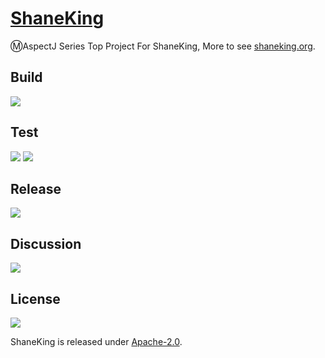 # [ShaneKing][]
Ⓜ️AspectJ Series Top Project For ShaneKing, More to see [shaneking.org][].

## Build
[![][travis img]][travis]

## Test
[![][codecov img]][codecov]
[![][codacy img]][codacy]

## Release
[![][mavenbadge img]][mavenbadge]

## Discussion
[![][gitter img]][gitter]

## License
[![][license img]][license]

ShaneKing is released under [Apache-2.0][].


[ShaneKing]: http://shaneking.org/
[shaneking.org]: http://shaneking.org/

[travis]:https://travis-ci.org/ShaneKing/org.shaneking.aspectj
[travis img]:https://secure.travis-ci.org/ShaneKing/org.shaneking.aspectj.png

[codecov]:https://codecov.io/github/ShaneKing/org.shaneking.aspectj?branch=mirror
[codecov img]:https://codecov.io/github/ShaneKing/org.shaneking.aspectj/coverage.svg?branch=mirror
[codacy]:https://www.codacy.com/app/ShaneKing/org.shaneking.aspectj
[codacy img]:https://api.codacy.com/project/badge/grade/7060e58b22064b3f8b68dffda54a3916

[mavenbadge]:http://search.maven.org/#search%7Cga%7C1%7Cg%3A%22org.shaneking.aspectj%22%20AND%20a%3A%22org.shaneking.aspectj%22
[mavenbadge img]:https://maven-badges.herokuapp.com/maven-central/org.shaneking.aspectj/org.shaneking.aspectj/badge.svg

[gitter]:https://gitter.im/ShaneKing/org.shaneking.aspectj?utm_source=badge&utm_medium=badge&utm_campaign=pr-badge
[gitter img]:https://badges.gitter.im/Join%20Chat.svg

[Apache-2.0]: https://opensource.org/licenses/Apache-2.0
[license]:LICENSE
[license img]:https://img.shields.io/badge/License-Apache--2.0-blue.svg
